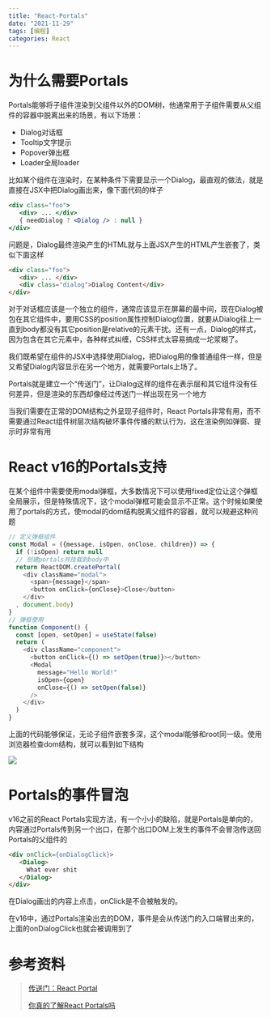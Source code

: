 ```yaml
---
title: "React-Portals"
date: "2021-11-29"
tags: [编程]
categories: React
---
```


# 为什么需要Portals

Portals能够将子组件渲染到父组件以外的DOM树，他通常用于子组件需要从父组件的容器中脱离出来的场景，有以下场景：

- Dialog对话框
- Tooltip文字提示
- Popover弹出框
- Loader全局loader

比如某个组件在渲染时，在某种条件下需要显示一个Dialog，最直观的做法，就是直接在JSX中把Dialog画出来，像下面代码的样子

```jsx
<div class="foo">
   <div> ... </div>
   { needDialog ? <Dialog /> : null }
</div>
```

问题是，Dialog最终渲染产生的HTML就与上面JSX产生的HTML产生嵌套了，类似下面这样

```html
<div class="foo">
   <div> ... </div>
   <div class="dialog">Dialog Content</div>
</div>
```

对于对话框应该是一个独立的组件，通常应该显示在屏幕的最中间，现在Dialog被包在其它组件中，要用CSS的position属性控制Dialog位置，就要从Dialog往上一直到body都没有其它position是relative的元素干扰。还有一点，Dialog的样式，因为包含在其它元素中，各种样式纠缠，CSS样式太容易搞成一坨浆糊了。

我们既希望在组件的JSX中选择使用Dialog，把Dialog用的像普通组件一样，但是又希望Dialog内容显示在另一个地方，就需要Portals上场了。

Portals就是建立一个“传送门”，让Dialog这样的组件在表示层和其它组件没有任何差异，但是渲染的东西却像经过传送门一样出现在另一个地方

当我们需要在正常的DOM结构之外呈现子组件时，React Portals非常有用，而不需要通过React组件树层次结构破坏事件传播的默认行为，这在渲染例如弹窗、提示时非常有用

# React v16的Portals支持

在某个组件中需要使用modal弹框，大多数情况下可以使用fixed定位让这个弹框全局展示，但是特殊情况下，这个modal弹框可能会显示不正常。这个时候如果使用了portals的方式，使modal的dom结构脱离父组件的容器，就可以规避这种问题

```typescript
// 定义弹框组件
const Modal = ({message, isOpen, onClose, children}) => {
  if (!isOpen) return null
  // 创建portals并挂载到body中  
  return ReactDOM.createPortal(
    <div className="modal">
      <span>{message}</span>
      <button onClick={onClose}>Close</button>
    </div>
  , document.body)
}
// 弹框使用
function Component() {
  const [open, setOpen] = useState(false)
  return (
    <div className="component">
      <button onClick={() => setOpen(true)}></button>
      <Modal
        message="Hello World!"
        isOpen={open}
        onClose={() => setOpen(false)}
      />
    </div>
  )
}
```

上面的代码能够保证，无论子组件嵌套多深，这个modal能够和root同一级。使用浏览器检查dom结构，就可以看到如下结构

![](/img/React-Portals/React-Portals.png)

# Portals的事件冒泡 

v16之前的React Portals实现方法，有一个小小的缺陷，就是Portals是单向的，内容通过Portals传到另一个出口，在那个出口DOM上发生的事件不会冒泡传送回Portals的父组件的

```html
<div onClick={onDialogClick}>   
   <Dialog>
     What ever shit
   </Dialog>
</div>
```

在Dialog画出的内容上点击，onClick是不会被触发的。

在v16中，通过Portals渲染出去的DOM，事件是会从传送门的入口端冒出来的，上面的onDialogClick也就会被调用到了

# 参考资料

> [传送门：React Portal](https://zhuanlan.zhihu.com/p/29880992)
>
> [你真的了解React Portals吗](https://juejin.cn/post/6892951045685641224)

